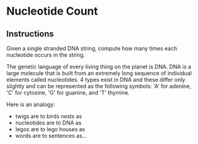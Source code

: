 # Nucleotide Count

## Instructions

Given a single stranded DNA string, compute how many times each nucleotide occurs in the string.

The genetic language of every living thing on the planet is DNA. DNA is a large molecule that is built from an extremely
long sequence of individual elements called nucleotides. 4 types exist in DNA and these differ only slightly and can be
represented as the following symbols: 'A' for adenine, 'C' for cytosine, 'G' for guanine, and 'T' thymine.

Here is an analogy:

- twigs are to birds nests as
- nucleotides are to DNA as
- legos are to lego houses as
- words are to sentences as...
